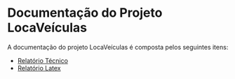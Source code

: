 # Documentação do Projeto LocaVeículas

A documentação do projeto LocaVeículas é composta pelos seguintes itens: 
 - [Relatório Técnico](relatorio/Relatorio%20Tecnico%20-%20TEMPLATE.md)
 - [Relatório Latex](relatorio/Relatorio%20Latex.pdf)


